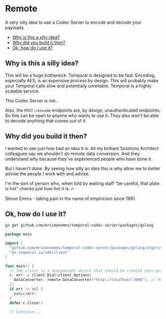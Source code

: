 # Remote

A very silly idea to use a Codec Server to encode and decode your payloads

<!-- toc -->

* [Why is this a silly idea?](#why-is-this-a-silly-idea)
* [Why did you build it then?](#why-did-you-build-it-then)
* [Ok, how do I use it?](#ok-how-do-i-use-it)

<!-- Regenerate with "pre-commit run -a markdown-toc" -->

<!-- tocstop -->

## Why is this a silly idea?

This will be a huge bottleneck. Temporal is designed to be fast. Encoding,
especially AES, is an expensive process by design. This will probably make your
Temporal calls slow and potentially unreliable. Temporal is a highly scalable
service.

This Codec Server is not.

Also, the `POST:/encode` endpoints are, by design, unauthenticated endpoints. So
this can be open to anyone who wants to use it. They also won't be able to decode
anything that comes out of it.

## Why did you build it then?

I wanted to see just how bad an idea it is. All my brilliant Solutions Architect
colleagues say we shouldn't do remote data conversion. And they understand why
because they've experienced people who have done it.

But I haven't done. By seeing how silly an idea this is why allow me to better
advise the people I work with and advise.

I'm the sort of person who, when told by waiting staff "be careful, that plate
is hot" checks just how hot it is. 🔥

Simon Emms - taking pain in the name of empiricism since 1991.

## Ok, how do I use it?

```sh
go get github.com/mrsimonemms/temporal-codec-server/packages/golang
```

```go
package main

import (
  "github.com/mrsimonemms/temporal-codec-server/packages/golang/algorithms/remote"
  "go.temporal.io/sdk/client"
)

func main() {
  // The client is a heavyweight object that should be created once per process.
  c, err := client.Dial(client.Options{
    DataConverter: remote.DataConverter("http://localhost:3000"), // Replace with the URL you want to use
  })
  if err != nil {
    panic(err)
  }
  defer c.Close()

  // Continue...
```
